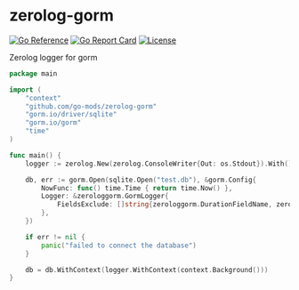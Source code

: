 # zerolog-gorm

[![Go Reference](https://pkg.go.dev/badge/github.com/go-mods/zerolog-gorm.svg)](https://pkg.go.dev/github.com/go-mods/zerolog-gorm)
[![Go Report Card](https://goreportcard.com/badge/github.com/go-mods/zerolog-gorm)](https://goreportcard.com/report/github.com/go-mods/zerolog-gorm)
[![License](https://img.shields.io/badge/License-MIT-blue.svg)](https://github.com/go-mods/zerolog-gorm/blob/master/LICENSE)

Zerolog logger for gorm

```go
package main

import (
    "context"
    "github.com/go-mods/zerolog-gorm"
    "gorm.io/driver/sqlite"
    "gorm.io/gorm"
    "time"
)

func main() {
    logger := zerolog.New(zerolog.ConsoleWriter{Out: os.Stdout}).With().Timestamp().Logger()

    db, err := gorm.Open(sqlite.Open("test.db"), &gorm.Config{
        NowFunc: func() time.Time { return time.Now() },
        Logger: &zerologgorm.GormLogger{
            FieldsExclude: []string{zerologgorm.DurationFieldName, zerologgorm.FileFieldName},
        },
    })

    if err != nil {
        panic("failed to connect the database")
    }

    db = db.WithContext(logger.WithContext(context.Background()))
}
```
